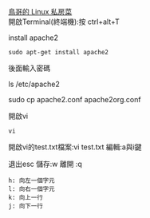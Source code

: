 <a href="http://linux.vbird.org/new_linux.php">鳥哥的 Linux 私房菜</a><br>
開啟Terminal(終端機):按 ctrl+alt+T

install apache2

~~~
sudo apt-get install apache2
~~~

後面輸入密碼




ls /etc/apache2

sudo cp apache2.conf apache2org.conf

開啟vi

~~~
vi
~~~



開啟vi的test.txt檔案:vi test.txt
編輯:a與i鍵

退出esc
儲存:w
離開
:q

~~~
h: 向左一個字元
l: 向右一個字元
k: 向上一行
j: 向下一行
~~~

